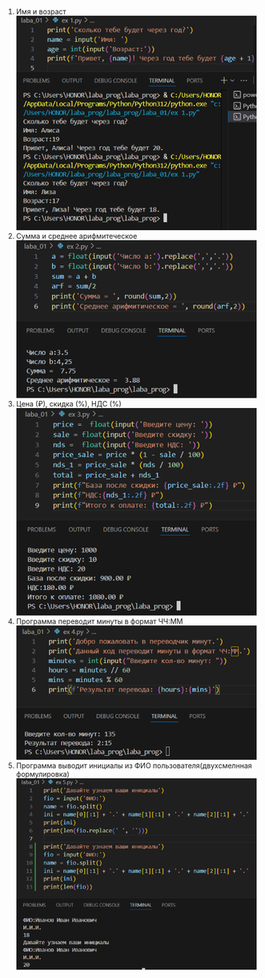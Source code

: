 1) Имя и возраст
![alt text](image.png)
2) Сумма и среднее арифмитеческое 
![alt text](image-1.png)
3) Цена (₽), скидка (%), НДС (%) 
![alt text](image-2.png)
4) Программа переводит минуты в формат ЧЧ:ММ
![alt text](image-3.png)
5) Программа выводит инициалы из ФИО пользователя(двухсмелнная формулировка)
![alt text](image-4.png)